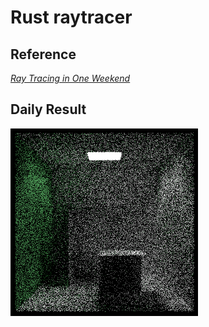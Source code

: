 Rust raytracer
===
Reference
---
[_Ray Tracing in One Weekend_](https://raytracing.github.io/books/RayTracingInOneWeekend.html)

Daily Result
---
![result](./result/2021-02-25-1.png)